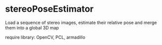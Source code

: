 # stereoPoseEstimator

Load a sequence of stereo images, estimate their relative pose and merge them into a global 3D map

require library: OpenCV, PCL, armadillo
